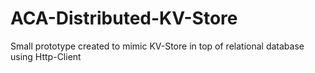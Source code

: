 # ACA-Distributed-KV-Store
Small prototype created to mimic KV-Store in top of relational database using Http-Client
